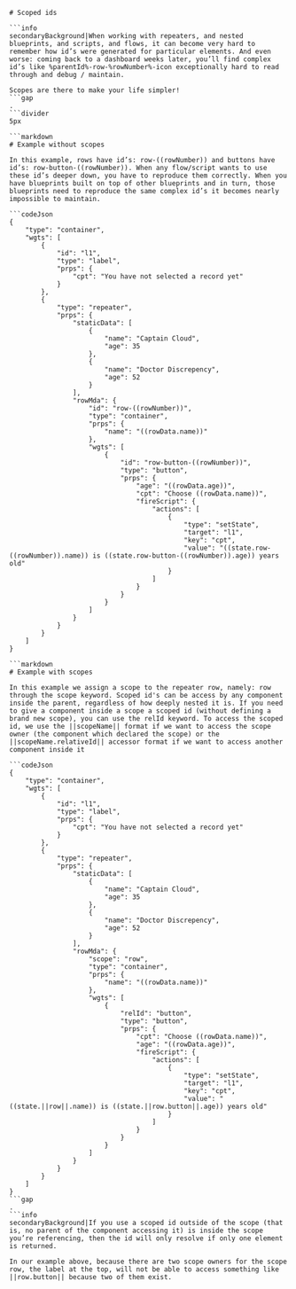 ```mainHeading
# Scoped ids

```info
secondaryBackground|When working with repeaters, and nested blueprints, and scripts, and flows, it can become very hard to remember how id’s were generated for particular elements. And even worse: coming back to a dashboard weeks later, you’ll find complex id’s like %parentId%-row-%rowNumber%-icon exceptionally hard to read through and debug / maintain.

Scopes are there to make your life simpler!
```gap
.
```divider
5px

```markdown
# Example without scopes

In this example, rows have id’s: row-((rowNumber)) and buttons have id’s: row-button-((rowNumber)). When any flow/script wants to use these id’s deeper down, you have to reproduce them correctly. When you have blueprints built on top of other blueprints and in turn, those blueprints need to reproduce the same complex id’s it becomes nearly impossible to maintain.

```codeJson
{
	"type": "container",
	"wgts": [
		{
			"id": "l1",
			"type": "label",
			"prps": {
				"cpt": "You have not selected a record yet"
			}
		},
		{
			"type": "repeater",
			"prps": {
				"staticData": [
					{
						"name": "Captain Cloud",
						"age": 35
					},
					{
						"name": "Doctor Discrepency",
						"age": 52
					}
				],
				"rowMda": {
					"id": "row-((rowNumber))",
					"type": "container",
					"prps": {
						"name": "((rowData.name))"
					},
					"wgts": [
						{
							"id": "row-button-((rowNumber))",
							"type": "button",
							"prps": {
								"age": "((rowData.age))",
								"cpt": "Choose ((rowData.name))",
								"fireScript": {
									"actions": [
										{
											"type": "setState",
											"target": "l1",
											"key": "cpt",
											"value": "((state.row-((rowNumber)).name)) is ((state.row-button-((rowNumber)).age)) years old"
										}
									]
								}
							}
						}
					]
				}
			}
		}
	]
}

```markdown
# Example with scopes

In this example we assign a scope to the repeater row, namely: row through the scope keyword. Scoped id's can be access by any component inside the parent, regardless of how deeply nested it is. If you need to give a component inside a scope a scoped id (without defining a brand new scope), you can use the relId keyword. To access the scoped id, we use the ||scopeName|| format if we want to access the scope owner (the component which declared the scope) or the ||scopeName.relativeId|| accessor format if we want to access another component inside it

```codeJson
{
	"type": "container",
	"wgts": [
		{
			"id": "l1",
			"type": "label",
			"prps": {
				"cpt": "You have not selected a record yet"
			}
		},
		{
			"type": "repeater",
			"prps": {
				"staticData": [
					{
						"name": "Captain Cloud",
						"age": 35
					},
					{
						"name": "Doctor Discrepency",
						"age": 52
					}
				],
				"rowMda": {
					"scope": "row",
					"type": "container",
					"prps": {
						"name": "((rowData.name))"
					},
					"wgts": [
						{
							"relId": "button",
							"type": "button",
							"prps": {
								"cpt": "Choose ((rowData.name))",
								"age": "((rowData.age))",
								"fireScript": {
									"actions": [
										{
											"type": "setState",
											"target": "l1",
											"key": "cpt",
											"value": "((state.||row||.name)) is ((state.||row.button||.age)) years old"
										}
									]
								}
							}
						}
					]
				}
			}
		}
	]
}
```gap
.
```info
secondaryBackground|If you use a scoped id outside of the scope (that is, no parent of the component accessing it) is inside the scope you’re referencing, then the id will only resolve if only one element is returned.

In our example above, because there are two scope owners for the scope row, the label at the top, will not be able to access something like ||row.button|| because two of them exist.